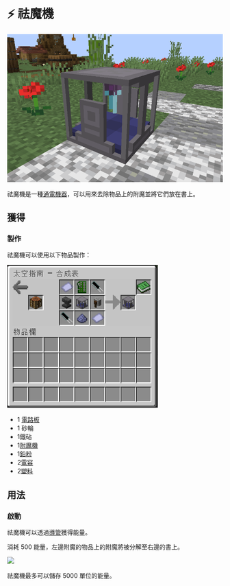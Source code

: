 # ⚡ 祛魔機

![](<../.gitbook/assets/image (238).png>)

祛魔機是一種[通電機器](../space/energy-systems.md)，可以用來去除物品上的附魔並將它們放在書上。

## 獲得

### 製作

祛魔機可以使用以下物品製作：

![](<../.gitbook/assets/image (231).png>)

* 1 [電路板](Circuit-Board.md)
* 1 砂輪
* 1鐵砧
* 1[附魔機](Enchanter.md)
* 1[鉛粉](Lead-Dust.md)
* 2[電容](Capacitor.md)
* 2[塑料](Plastic.md)

## 用法

### 啟動

祛魔機可以透過[導管](Conduit.md)獲得能量。

消耗 500 能量，左邊附魔的物品上的附魔將被分解至右邊的書上。

![](https://camo.githubusercontent.com/61da52f889256a7bcab4f2e588abb223828abe266e90bf7766db837b6a46f458/68747470733a2f2f692e696d6775722e636f6d2f436c77474e724d2e706e67)

祛魔機最多可以儲存 5000 單位的能量。
